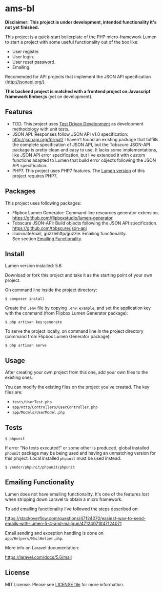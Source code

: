# ams-bl

**Disclaimer: This project is under development, intended functionality it's
not yet finished.**

This project is a quick-start boilerplate of the PHP micro-framework Lumen to
start a project with some useful functionality out of the box like:
- User register.
- User login.
- User reset password.
- Emailing.

Recomended for API projects that implement the JSON API specification
(http://jsonapi.org/).

**This backend project is matched with a frontend project on Javascript framework
Ember.js** (yet on development).


## Features

- TDD. This project uses [Test Driven Development](https://www.agilealliance.org/glossary/tdd/)
as development methodology with unit tests.
- JSON API. Responses follow JSON API v1.0 specification:
http://jsonapi.org/format/
I haven't found an existing package that fulfills the complete specification
of JSON API, but the Tobscure JSON-API package is pretty clean and easy to use.
It lacks some implementations, like JSON API error specification, but I've
extended it with custom functions adapted to Lumen that build error objects
following the JSON API specification.
- PHP7. This project uses PHP7 features. The
[Lumen version](https://lumen.laravel.com/docs/5.6#installation)
of this project requires PHP7.


## Packages

This project uses following packages:

- Flipbox Lumen Generator: Command line resources generator extension.  
  https://github.com/flipboxstudio/lumen-generator
- Tobscure JSON-API: Build objects following the JSON API specification.  
  https://github.com/tobscure/json-api
- illuminate/mail, guzzlehttp/guzzle. Emailing functionality.  
  See section [Emailing Functionality](#emailing-functionality).


## Install

Lumen version installed: 5.6.

Download or fork this project and take it as the starting point of your own project.

On command line inside the project directory:

```
$ composer install
```

Create the `.env` file by copying `.env.example`, and set the application key with
the command (from Flipbox Lumen Generator package):

```
$ php artisan key:generate
```

To serve the project locally, on command line in the project directory (command
from Flipbox Lumen Generator package):

```
$ php artisan serve
```


## Usage

After creating your own project from this one, add your own files to the
existing ones.

You can modify the existing files on the project you've created. The key
files are:

- `tests/UserTest.php`
- `app/Http/Controllers/UserController.php`
- `app/Models/UserModel.php`


## Tests

```
$ phpunit
```

If error "No tests executed!" or some other is produced, global installed
`phpunit` package may be being used and having an unmatching version for this
project. Local installed `phpunit` must be used instead:

```
$ vendor/phpunit/phpunit/phpunit
```


## Emailing Functionality

Lumen does not have emailing functionality. It's one of the features lost when stripping down Laravel to obtain a micro framework.

To add emailing functionality I've followed the steps described on:

https://stackoverflow.com/questions/47124070/easiest-way-to-send-emails-with-lumen-5-4-and-mailgun/47124071#47124071

Email sending and exception handling is done on `app/Helpers/MailHelper.php`.

More info on Laravel documentation:

https://laravel.com/docs/5.6/mail


## License

MIT License. Please see [LICENSE file](LICENSE) for more information.
